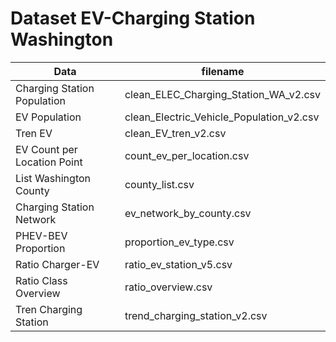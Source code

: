 # Dataset EV-Charging Station Washington
| Data    | filename |
| -------- | ------- |
| Charging Station Population    | clean_ELEC_Charging_Station_WA_v2.csv    |
| EV Population    | clean_Electric_Vehicle_Population_v2.csv    |
| Tren EV    | clean_EV_tren_v2.csv    |
| EV Count per Location Point | count_ev_per_location.csv    |
| List Washington County | county_list.csv    |
| Charging Station Network    | ev_network_by_county.csv    |
| PHEV-BEV Proportion    | proportion_ev_type.csv    |
| Ratio Charger-EV  | ratio_ev_station_v5.csv    |
| Ratio Class Overview  | ratio_overview.csv    |
| Tren Charging Station    | trend_charging_station_v2.csv    |
